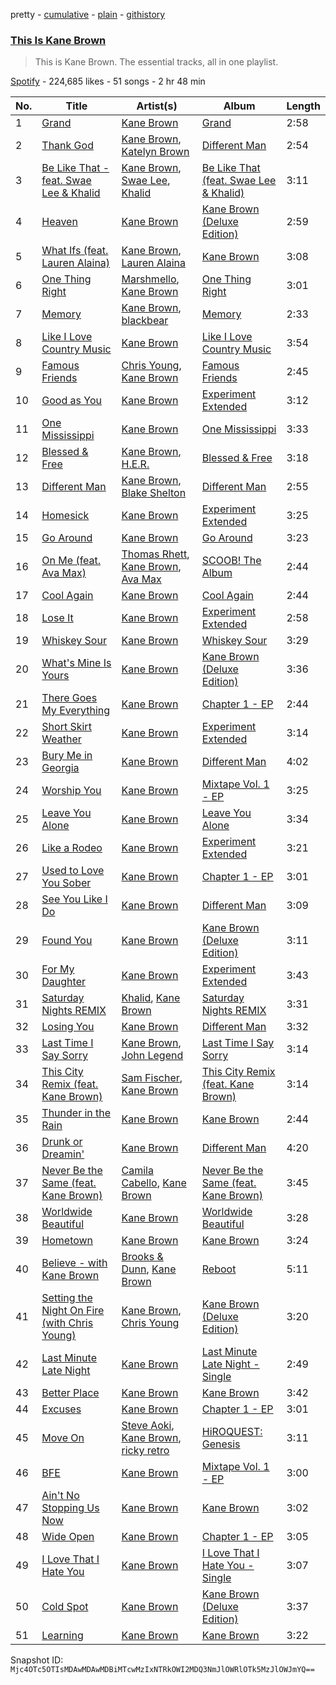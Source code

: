 pretty - [cumulative](/playlists/cumulative/37i9dQZF1DZ06evO1YpyzC.md) - [plain](/playlists/plain/37i9dQZF1DZ06evO1YpyzC) - [githistory](https://github.githistory.xyz/mackorone/spotify-playlist-archive/blob/main/playlists/plain/37i9dQZF1DZ06evO1YpyzC)

### [This Is Kane Brown](https://open.spotify.com/playlist/37i9dQZF1DZ06evO1YpyzC)

> This is Kane Brown\. The essential tracks, all in one playlist.

[Spotify](https://open.spotify.com/user/spotify) - 224,685 likes - 51 songs - 2 hr 48 min

| No. | Title | Artist(s) | Album | Length |
|---|---|---|---|---|
| 1 | [Grand](https://open.spotify.com/track/4WZ3liyYz5ZzDcL4ibAuOi) | [Kane Brown](https://open.spotify.com/artist/3oSJ7TBVCWMDMiYjXNiCKE) | [Grand](https://open.spotify.com/album/6u32goyaQHOcbbmdooLRJ4) | 2:58 |
| 2 | [Thank God](https://open.spotify.com/track/1brnLTvarI9D1hLP6z2Ar8) | [Kane Brown](https://open.spotify.com/artist/3oSJ7TBVCWMDMiYjXNiCKE), [Katelyn Brown](https://open.spotify.com/artist/2GB8NPGTvSHk3KwmxtVvaB) | [Different Man](https://open.spotify.com/album/7dfTBn7wtgKEchVmyipBl1) | 2:54 |
| 3 | [Be Like That \- feat\. Swae Lee & Khalid](https://open.spotify.com/track/5f1joOtoMeyppIcJGZQvqJ) | [Kane Brown](https://open.spotify.com/artist/3oSJ7TBVCWMDMiYjXNiCKE), [Swae Lee](https://open.spotify.com/artist/1zNqQNIdeOUZHb8zbZRFMX), [Khalid](https://open.spotify.com/artist/6LuN9FCkKOj5PcnpouEgny) | [Be Like That \(feat\. Swae Lee & Khalid\)](https://open.spotify.com/album/7MKfE4IRGdrH5bMkqaZ2Tp) | 3:11 |
| 4 | [Heaven](https://open.spotify.com/track/1HXy5I3HTWq8OvxCn0z7G7) | [Kane Brown](https://open.spotify.com/artist/3oSJ7TBVCWMDMiYjXNiCKE) | [Kane Brown \(Deluxe Edition\)](https://open.spotify.com/album/4UoCJkoqgUmaWMiWifq4vp) | 2:59 |
| 5 | [What Ifs \(feat\. Lauren Alaina\)](https://open.spotify.com/track/7zVCrzzEJU7u24sbJPXA5W) | [Kane Brown](https://open.spotify.com/artist/3oSJ7TBVCWMDMiYjXNiCKE), [Lauren Alaina](https://open.spotify.com/artist/1v3tdpIdBSW14rHUfiEVOv) | [Kane Brown](https://open.spotify.com/album/4hhvgHjPqUOAYkclDkhL2T) | 3:08 |
| 6 | [One Thing Right](https://open.spotify.com/track/4hPpVbbakQNv8YTHYaOJP4) | [Marshmello](https://open.spotify.com/artist/64KEffDW9EtZ1y2vBYgq8T), [Kane Brown](https://open.spotify.com/artist/3oSJ7TBVCWMDMiYjXNiCKE) | [One Thing Right](https://open.spotify.com/album/4QAC6FquY8D0RXom13iE5J) | 3:01 |
| 7 | [Memory](https://open.spotify.com/track/34chhNX59Wo9HMFCsI3K8Y) | [Kane Brown](https://open.spotify.com/artist/3oSJ7TBVCWMDMiYjXNiCKE), [blackbear](https://open.spotify.com/artist/2cFrymmkijnjDg9SS92EPM) | [Memory](https://open.spotify.com/album/0jpQZkMeWh9yysxyTSCywk) | 2:33 |
| 8 | [Like I Love Country Music](https://open.spotify.com/track/3j1xkzTW8owIphkWV51V9s) | [Kane Brown](https://open.spotify.com/artist/3oSJ7TBVCWMDMiYjXNiCKE) | [Like I Love Country Music](https://open.spotify.com/album/6IXSaIsyP9LbtccncAs2Gg) | 3:54 |
| 9 | [Famous Friends](https://open.spotify.com/track/4iXDn9pu5Q9sxv45vE8Lak) | [Chris Young](https://open.spotify.com/artist/4BYxqVkZyFjtik7crYLg5Q), [Kane Brown](https://open.spotify.com/artist/3oSJ7TBVCWMDMiYjXNiCKE) | [Famous Friends](https://open.spotify.com/album/0CIbEKfFhnHbwJwVHb4KE1) | 2:45 |
| 10 | [Good as You](https://open.spotify.com/track/19kUPdKTp85q9RZNwaXM15) | [Kane Brown](https://open.spotify.com/artist/3oSJ7TBVCWMDMiYjXNiCKE) | [Experiment Extended](https://open.spotify.com/album/4yf4bD1iM96hBH6aIc6SaF) | 3:12 |
| 11 | [One Mississippi](https://open.spotify.com/track/4FdPnT2cFrpWCmWZd7GXc3) | [Kane Brown](https://open.spotify.com/artist/3oSJ7TBVCWMDMiYjXNiCKE) | [One Mississippi](https://open.spotify.com/album/3VCaKLIlIDrfKvurZcTmBl) | 3:33 |
| 12 | [Blessed & Free](https://open.spotify.com/track/0HCFZGK3c1TQorbyPHcj1l) | [Kane Brown](https://open.spotify.com/artist/3oSJ7TBVCWMDMiYjXNiCKE), [H.E.R.](https://open.spotify.com/artist/3Y7RZ31TRPVadSFVy1o8os) | [Blessed & Free](https://open.spotify.com/album/055uuuPMs7soYjnONo02QV) | 3:18 |
| 13 | [Different Man](https://open.spotify.com/track/2n99h7z08LvHr7Cjcnm1Ub) | [Kane Brown](https://open.spotify.com/artist/3oSJ7TBVCWMDMiYjXNiCKE), [Blake Shelton](https://open.spotify.com/artist/1UTPBmNbXNTittyMJrNkvw) | [Different Man](https://open.spotify.com/album/7dfTBn7wtgKEchVmyipBl1) | 2:55 |
| 14 | [Homesick](https://open.spotify.com/track/30RZAuEkYeDXvy46Iv6l7E) | [Kane Brown](https://open.spotify.com/artist/3oSJ7TBVCWMDMiYjXNiCKE) | [Experiment Extended](https://open.spotify.com/album/4yf4bD1iM96hBH6aIc6SaF) | 3:25 |
| 15 | [Go Around](https://open.spotify.com/track/344682dEszsdZqQS4vYuUr) | [Kane Brown](https://open.spotify.com/artist/3oSJ7TBVCWMDMiYjXNiCKE) | [Go Around](https://open.spotify.com/album/6xUvrvbSTXnEIRPKOGnhJh) | 3:23 |
| 16 | [On Me \(feat\. Ava Max\)](https://open.spotify.com/track/7k6tAZp4m93oswrPqSfBbc) | [Thomas Rhett](https://open.spotify.com/artist/6x2LnllRG5uGarZMsD4iO8), [Kane Brown](https://open.spotify.com/artist/3oSJ7TBVCWMDMiYjXNiCKE), [Ava Max](https://open.spotify.com/artist/4npEfmQ6YuiwW1GpUmaq3F) | [SCOOB! The Album](https://open.spotify.com/album/2Zg5xZo3WwIoAZys8OcUpG) | 2:44 |
| 17 | [Cool Again](https://open.spotify.com/track/5P3oaNpPDVLRJsL3152SEs) | [Kane Brown](https://open.spotify.com/artist/3oSJ7TBVCWMDMiYjXNiCKE) | [Cool Again](https://open.spotify.com/album/2uqdv3ixmTDSnH1sZFk3y9) | 2:44 |
| 18 | [Lose It](https://open.spotify.com/track/7epGknfpAlH1u33S71Ur1o) | [Kane Brown](https://open.spotify.com/artist/3oSJ7TBVCWMDMiYjXNiCKE) | [Experiment Extended](https://open.spotify.com/album/4yf4bD1iM96hBH6aIc6SaF) | 2:58 |
| 19 | [Whiskey Sour](https://open.spotify.com/track/1wlbeqO0XpftrT2pVqcxaL) | [Kane Brown](https://open.spotify.com/artist/3oSJ7TBVCWMDMiYjXNiCKE) | [Whiskey Sour](https://open.spotify.com/album/78iTqpAzKHMnonY5UqRIXH) | 3:29 |
| 20 | [What's Mine Is Yours](https://open.spotify.com/track/1cG3sQOVItzKsvHzkCzuke) | [Kane Brown](https://open.spotify.com/artist/3oSJ7TBVCWMDMiYjXNiCKE) | [Kane Brown \(Deluxe Edition\)](https://open.spotify.com/album/4UoCJkoqgUmaWMiWifq4vp) | 3:36 |
| 21 | [There Goes My Everything](https://open.spotify.com/track/6oJe2ZmepeYTtsHedYwwLr) | [Kane Brown](https://open.spotify.com/artist/3oSJ7TBVCWMDMiYjXNiCKE) | [Chapter 1 \- EP](https://open.spotify.com/album/5Ts9XJ1G4UWKW2vgPTbyt0) | 2:44 |
| 22 | [Short Skirt Weather](https://open.spotify.com/track/6PN7QeNItfzZBpCTQvsLyq) | [Kane Brown](https://open.spotify.com/artist/3oSJ7TBVCWMDMiYjXNiCKE) | [Experiment Extended](https://open.spotify.com/album/4yf4bD1iM96hBH6aIc6SaF) | 3:14 |
| 23 | [Bury Me in Georgia](https://open.spotify.com/track/4EKH0ajMHXTkq4ztWuztVH) | [Kane Brown](https://open.spotify.com/artist/3oSJ7TBVCWMDMiYjXNiCKE) | [Different Man](https://open.spotify.com/album/7dfTBn7wtgKEchVmyipBl1) | 4:02 |
| 24 | [Worship You](https://open.spotify.com/track/4RN6OApAESI3Sh0gf5iuAM) | [Kane Brown](https://open.spotify.com/artist/3oSJ7TBVCWMDMiYjXNiCKE) | [Mixtape Vol\. 1 \- EP](https://open.spotify.com/album/014fzAwHbsvUolo3ap8P38) | 3:25 |
| 25 | [Leave You Alone](https://open.spotify.com/track/5J8AKBaUq1WHrzrm9YWlP3) | [Kane Brown](https://open.spotify.com/artist/3oSJ7TBVCWMDMiYjXNiCKE) | [Leave You Alone](https://open.spotify.com/album/1GeeQwpCveYVHBSumI6dFx) | 3:34 |
| 26 | [Like a Rodeo](https://open.spotify.com/track/7z3dPHwGxeK4fD6fYFDwiS) | [Kane Brown](https://open.spotify.com/artist/3oSJ7TBVCWMDMiYjXNiCKE) | [Experiment Extended](https://open.spotify.com/album/4yf4bD1iM96hBH6aIc6SaF) | 3:21 |
| 27 | [Used to Love You Sober](https://open.spotify.com/track/6V3wTb4VVDWRw3YEDgc6Py) | [Kane Brown](https://open.spotify.com/artist/3oSJ7TBVCWMDMiYjXNiCKE) | [Chapter 1 \- EP](https://open.spotify.com/album/5Ts9XJ1G4UWKW2vgPTbyt0) | 3:01 |
| 28 | [See You Like I Do](https://open.spotify.com/track/4UZvxMfQRMqj24WHj0VNEf) | [Kane Brown](https://open.spotify.com/artist/3oSJ7TBVCWMDMiYjXNiCKE) | [Different Man](https://open.spotify.com/album/7dfTBn7wtgKEchVmyipBl1) | 3:09 |
| 29 | [Found You](https://open.spotify.com/track/4iLeL1aYGcQBsYcWIhXIUO) | [Kane Brown](https://open.spotify.com/artist/3oSJ7TBVCWMDMiYjXNiCKE) | [Kane Brown \(Deluxe Edition\)](https://open.spotify.com/album/4UoCJkoqgUmaWMiWifq4vp) | 3:11 |
| 30 | [For My Daughter](https://open.spotify.com/track/2moC0T4mGwmP8dUDostr2g) | [Kane Brown](https://open.spotify.com/artist/3oSJ7TBVCWMDMiYjXNiCKE) | [Experiment Extended](https://open.spotify.com/album/4yf4bD1iM96hBH6aIc6SaF) | 3:43 |
| 31 | [Saturday Nights REMIX](https://open.spotify.com/track/0W5oXFrxZNBTIS1eMW9Ofz) | [Khalid](https://open.spotify.com/artist/6LuN9FCkKOj5PcnpouEgny), [Kane Brown](https://open.spotify.com/artist/3oSJ7TBVCWMDMiYjXNiCKE) | [Saturday Nights REMIX](https://open.spotify.com/album/5lvoXvi6z9JX8blblImfsb) | 3:31 |
| 32 | [Losing You](https://open.spotify.com/track/40HQjXwTG4czvPGTtF3uzt) | [Kane Brown](https://open.spotify.com/artist/3oSJ7TBVCWMDMiYjXNiCKE) | [Different Man](https://open.spotify.com/album/7dfTBn7wtgKEchVmyipBl1) | 3:32 |
| 33 | [Last Time I Say Sorry](https://open.spotify.com/track/3gAaDDoBipWZzGBMwK194e) | [Kane Brown](https://open.spotify.com/artist/3oSJ7TBVCWMDMiYjXNiCKE), [John Legend](https://open.spotify.com/artist/5y2Xq6xcjJb2jVM54GHK3t) | [Last Time I Say Sorry](https://open.spotify.com/album/1nYnm2JXB13BYcsOnjGwGs) | 3:14 |
| 34 | [This City Remix \(feat\. Kane Brown\)](https://open.spotify.com/track/3GPvHSNPWlzDu5rLu4PztC) | [Sam Fischer](https://open.spotify.com/artist/6L1XC7NrmgWRlwAeLJvVtA), [Kane Brown](https://open.spotify.com/artist/3oSJ7TBVCWMDMiYjXNiCKE) | [This City Remix \(feat\. Kane Brown\)](https://open.spotify.com/album/0WWpkBplmouutZQWMlq0vF) | 3:14 |
| 35 | [Thunder in the Rain](https://open.spotify.com/track/1A8s182NfOT6dOXjPsWfTn) | [Kane Brown](https://open.spotify.com/artist/3oSJ7TBVCWMDMiYjXNiCKE) | [Kane Brown](https://open.spotify.com/album/4hhvgHjPqUOAYkclDkhL2T) | 2:44 |
| 36 | [Drunk or Dreamin'](https://open.spotify.com/track/3ZF8CQW8OV1ZxT5pKCzpoF) | [Kane Brown](https://open.spotify.com/artist/3oSJ7TBVCWMDMiYjXNiCKE) | [Different Man](https://open.spotify.com/album/7dfTBn7wtgKEchVmyipBl1) | 4:20 |
| 37 | [Never Be the Same \(feat\. Kane Brown\)](https://open.spotify.com/track/0xk4woi8ENN8VWFDZTcF8h) | [Camila Cabello](https://open.spotify.com/artist/4nDoRrQiYLoBzwC5BhVJzF), [Kane Brown](https://open.spotify.com/artist/3oSJ7TBVCWMDMiYjXNiCKE) | [Never Be the Same \(feat\. Kane Brown\)](https://open.spotify.com/album/2BAqpci48cWxxLwIDqjPRU) | 3:45 |
| 38 | [Worldwide Beautiful](https://open.spotify.com/track/431M98gFekRc9HdNfgWc7N) | [Kane Brown](https://open.spotify.com/artist/3oSJ7TBVCWMDMiYjXNiCKE) | [Worldwide Beautiful](https://open.spotify.com/album/30mVH408jo6oYaMduiwX66) | 3:28 |
| 39 | [Hometown](https://open.spotify.com/track/2NqHZYzBWUHbbpDDgdGWJL) | [Kane Brown](https://open.spotify.com/artist/3oSJ7TBVCWMDMiYjXNiCKE) | [Kane Brown](https://open.spotify.com/album/4hhvgHjPqUOAYkclDkhL2T) | 3:24 |
| 40 | [Believe \- with Kane Brown](https://open.spotify.com/track/5qOCmP9qU3AmeCIZ4hjimg) | [Brooks & Dunn](https://open.spotify.com/artist/0XKOBt59crntr7HQXXO8Yz), [Kane Brown](https://open.spotify.com/artist/3oSJ7TBVCWMDMiYjXNiCKE) | [Reboot](https://open.spotify.com/album/0U3nI78LUpAwprraUf7vAS) | 5:11 |
| 41 | [Setting the Night On Fire \(with Chris Young\)](https://open.spotify.com/track/2OeyphE568es62xmmJTt1z) | [Kane Brown](https://open.spotify.com/artist/3oSJ7TBVCWMDMiYjXNiCKE), [Chris Young](https://open.spotify.com/artist/4BYxqVkZyFjtik7crYLg5Q) | [Kane Brown \(Deluxe Edition\)](https://open.spotify.com/album/4UoCJkoqgUmaWMiWifq4vp) | 3:20 |
| 42 | [Last Minute Late Night](https://open.spotify.com/track/3Sso0f19u0o5HavJErdZEN) | [Kane Brown](https://open.spotify.com/artist/3oSJ7TBVCWMDMiYjXNiCKE) | [Last Minute Late Night \- Single](https://open.spotify.com/album/4XUkagfCTG1jc1dpUemE23) | 2:49 |
| 43 | [Better Place](https://open.spotify.com/track/0vtKLjkpdHoysT5ZPcwgA7) | [Kane Brown](https://open.spotify.com/artist/3oSJ7TBVCWMDMiYjXNiCKE) | [Kane Brown](https://open.spotify.com/album/4hhvgHjPqUOAYkclDkhL2T) | 3:42 |
| 44 | [Excuses](https://open.spotify.com/track/27c2kdskfeM1j3keQ6z4hB) | [Kane Brown](https://open.spotify.com/artist/3oSJ7TBVCWMDMiYjXNiCKE) | [Chapter 1 \- EP](https://open.spotify.com/album/5Ts9XJ1G4UWKW2vgPTbyt0) | 3:01 |
| 45 | [Move On](https://open.spotify.com/track/1oHaysAy4fA9EusHpPk5Bn) | [Steve Aoki](https://open.spotify.com/artist/77AiFEVeAVj2ORpC85QVJs), [Kane Brown](https://open.spotify.com/artist/3oSJ7TBVCWMDMiYjXNiCKE), [ricky retro](https://open.spotify.com/artist/1fA8WmzG2eU2q13kAAjoN8) | [HiROQUEST: Genesis](https://open.spotify.com/album/68QeWSGSKSQKI0mpDkP7Lg) | 3:11 |
| 46 | [BFE](https://open.spotify.com/track/44g1B3fL0UxwFAw4hwN2dc) | [Kane Brown](https://open.spotify.com/artist/3oSJ7TBVCWMDMiYjXNiCKE) | [Mixtape Vol\. 1 \- EP](https://open.spotify.com/album/014fzAwHbsvUolo3ap8P38) | 3:00 |
| 47 | [Ain't No Stopping Us Now](https://open.spotify.com/track/2I5ao7JannZZMlweLTz0hO) | [Kane Brown](https://open.spotify.com/artist/3oSJ7TBVCWMDMiYjXNiCKE) | [Kane Brown](https://open.spotify.com/album/4hhvgHjPqUOAYkclDkhL2T) | 3:02 |
| 48 | [Wide Open](https://open.spotify.com/track/0t5zXzcJjRZMpBPAqkbjdW) | [Kane Brown](https://open.spotify.com/artist/3oSJ7TBVCWMDMiYjXNiCKE) | [Chapter 1 \- EP](https://open.spotify.com/album/5Ts9XJ1G4UWKW2vgPTbyt0) | 3:05 |
| 49 | [I Love That I Hate You](https://open.spotify.com/track/3wbhzLFCwJ0faJe0g6HDG6) | [Kane Brown](https://open.spotify.com/artist/3oSJ7TBVCWMDMiYjXNiCKE) | [I Love That I Hate You \- Single](https://open.spotify.com/album/2siw0W1pFH2HMatUEx9RzC) | 3:07 |
| 50 | [Cold Spot](https://open.spotify.com/track/3FbfTn3qdwNx9uKiefB9N9) | [Kane Brown](https://open.spotify.com/artist/3oSJ7TBVCWMDMiYjXNiCKE) | [Kane Brown \(Deluxe Edition\)](https://open.spotify.com/album/4UoCJkoqgUmaWMiWifq4vp) | 3:37 |
| 51 | [Learning](https://open.spotify.com/track/4eGr7gXyHETJQ4pMcqzXgu) | [Kane Brown](https://open.spotify.com/artist/3oSJ7TBVCWMDMiYjXNiCKE) | [Kane Brown](https://open.spotify.com/album/4hhvgHjPqUOAYkclDkhL2T) | 3:22 |

Snapshot ID: `Mjc4OTc5OTIsMDAwMDAwMDBiMTcwMzIxNTRkOWI2MDQ3NmJlOWRlOTk5MzJlOWJmYQ==`
